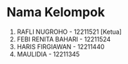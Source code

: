 # Nama Kelompok

1. RAFLI NUGROHO - 12211521 [Ketua]
2. FEBI RENITA BAHARI - 12211524
3. HARIS FIRGIAWAN - 12211440
4. MAULIDIA - 12211345
